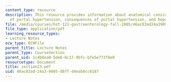 ```yaml
---
content_type: resource
description: This resource provides information about anatomical considerations, mechanism
  of portal hypertension, consequences of portal hypertension, and hepatic encephalopathy.
file: /media/courses/hst-121-gastroenterology-fall-2005/46ac83ad24a39095d07fd4eab8cc6187_section23.pdf
file_type: application/pdf
learning_resource_types:
- Lecture Notes
ocw_type: OCWFile
parent_title: Lecture Notes
parent_type: CourseSection
parent_uid: 1c4b8ea0-5de6-6c17-9bfc-bfe5e773f8e0
resourcetype: Document
title: section23.pdf
uid: 46ac83ad-24a3-9095-d07f-d4eab8cc6187
---
```

